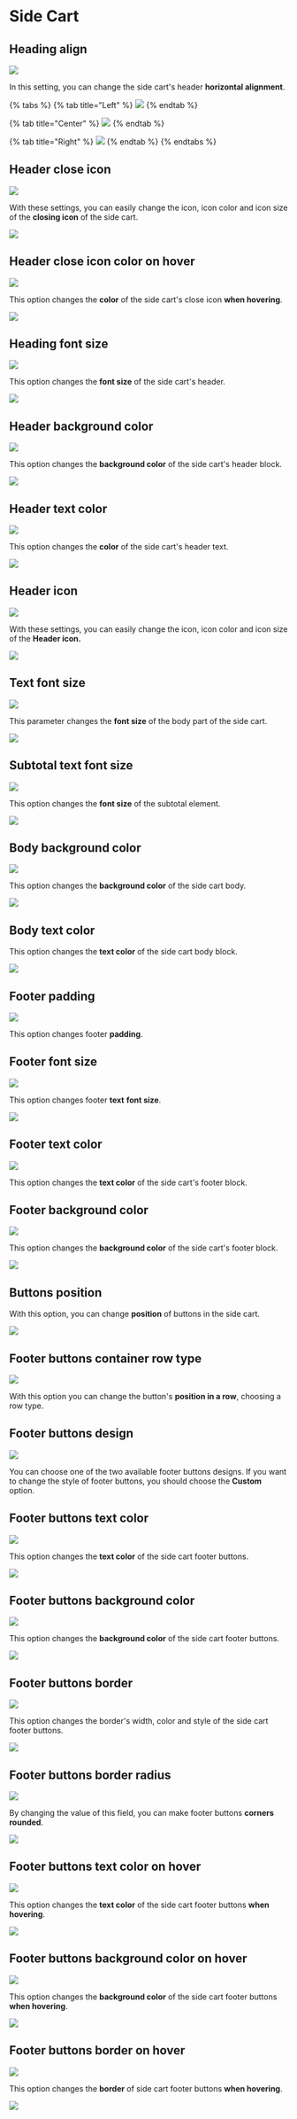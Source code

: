 # Side Cart

## Heading align

![](<../../.gitbook/assets/image (151).png>)

In this setting, you can change the side cart's header **horizontal alignment**.

{% tabs %}
{% tab title="Left" %}
![](<../../.gitbook/assets/image (6).png>)
{% endtab %}

{% tab title="Center" %}
![](<../../.gitbook/assets/image (142).png>)
{% endtab %}

{% tab title="Right" %}
![](<../../.gitbook/assets/image (134).png>)
{% endtab %}
{% endtabs %}

## Header close icon

![](<../../.gitbook/assets/image (135).png>)

With these settings, you can easily change the icon, icon color and icon size of the **closing icon** of the side cart.

![](<../../.gitbook/assets/image (91).png>)

## Header close icon color on hover

![](<../../.gitbook/assets/image (147).png>)

This option changes the **color** of the side cart's close icon **when hovering**.

![](<../../.gitbook/assets/image (59).png>)

## Heading font size

![](<../../.gitbook/assets/image (144).png>)

This option changes the **font size** of the side cart's header.

![](<../../.gitbook/assets/image (159).png>)

## Header background color

![](<../../.gitbook/assets/image (121).png>)

This option changes the **background color** of the side cart's header block.

![](<../../.gitbook/assets/image (96).png>)

## Header text color

![](<../../.gitbook/assets/image (143).png>)

This option changes the **color** of the side cart's header text.

![](<../../.gitbook/assets/image (116).png>)

## Header icon

![](<../../.gitbook/assets/image (86).png>)

With these settings, you can easily change the icon, icon color and icon size of the **Header icon.**

![](<../../.gitbook/assets/image (127).png>)

## Text font size

![](<../../.gitbook/assets/image (132).png>)

This parameter changes the **font size** of the body part of the side cart.

![](<../../.gitbook/assets/image (93).png>)

## Subtotal text font size

![](<../../.gitbook/assets/image (160).png>)

This option changes the **font size** of the subtotal element.

![](<../../.gitbook/assets/image (61).png>)

## Body background color

![](<../../.gitbook/assets/image (9).png>)

This option changes the **background color** of the side cart body.

![](<../../.gitbook/assets/image (133).png>)

## Body text color

This option changes the **text color** of the side cart body block.

![](<../../.gitbook/assets/image (7).png>)

## Footer padding

![](<../../.gitbook/assets/image (74).png>)

This option changes footer **padding**.

## Footer font size

![](<../../.gitbook/assets/image (99).png>)

This option changes footer **text** **font size**.

![](<../../.gitbook/assets/image (89).png>)

## Footer text color

![](<../../.gitbook/assets/image (15).png>)

This option changes the **text color** of the side cart's footer block.

## Footer background color

![](<../../.gitbook/assets/image (18).png>)

This option changes the **background color** of the side cart's footer block.

![](<../../.gitbook/assets/image (60).png>)

## Buttons position

With this option, you can change **position** of buttons in the side cart.

![](<../../.gitbook/assets/image (73).png>)

## Footer buttons container row type

![](<../../.gitbook/assets/image (28).png>)

With this option you can change the button's **position in a row**, choosing a row type.

## Footer buttons design

![](<../../.gitbook/assets/image (55).png>)

You can choose one of the two available footer buttons designs. If you want to change the style of footer buttons, you should choose the **Custom** option.

## Footer buttons text color

![](<../../.gitbook/assets/image (21).png>)

This option changes the **text color** of the side cart footer buttons.

![](<../../.gitbook/assets/image (33).png>)

## Footer buttons background color

![](<../../.gitbook/assets/image (158).png>)

This option changes the **background color** of the side cart footer buttons.

![](<../../.gitbook/assets/image (140).png>)

## Footer buttons border

![](<../../.gitbook/assets/image (29).png>)

This option changes the border's width, color and style of the side cart footer buttons.

![](<../../.gitbook/assets/image (24).png>)

## Footer buttons border radius

![](<../../.gitbook/assets/image (32).png>)

By changing the value of this field, you can make footer buttons **corners rounded**.

![](<../../.gitbook/assets/image (84).png>)

## Footer buttons text color on hover

![](<../../.gitbook/assets/image (12).png>)

This option changes the **text color** of the side cart footer buttons **when hovering**.

![](<../../.gitbook/assets/image (122).png>)

## Footer buttons background color on hover

![](<../../.gitbook/assets/image (148).png>)

This option changes the **background color** of the side cart footer buttons **when hovering**.

![](<../../.gitbook/assets/image (122).png>)

## Footer buttons border on hover

![](<../../.gitbook/assets/image (141).png>)

This option changes the **border** of side cart footer buttons **when hovering**.

![](<../../.gitbook/assets/image (122).png>)
